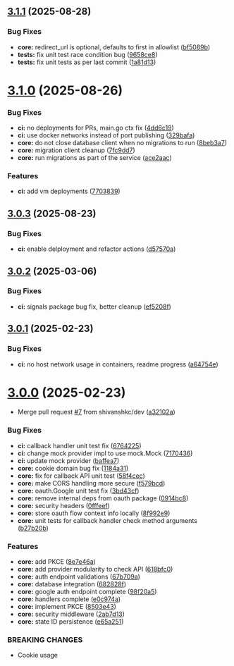 ## [3.1.1](https://github.com/shivanshkc/authorizer/compare/v3.1.0...v3.1.1) (2025-08-28)


### Bug Fixes

* **core:** redirect_url is optional, defaults to first in allowlist ([bf5089b](https://github.com/shivanshkc/authorizer/commit/bf5089b00b4ddbbc2b55928cc92a49daed2cc195))
* **tests:** fix unit test race condition bug ([9658ce8](https://github.com/shivanshkc/authorizer/commit/9658ce891dfff8924f653cffcfa4896125adcd03))
* **tests:** fix unit tests as per last commit ([1a81d13](https://github.com/shivanshkc/authorizer/commit/1a81d1334d34d42675908e3a5b9a3dfa547578f7))

# [3.1.0](https://github.com/shivanshkc/authorizer/compare/v3.0.3...v3.1.0) (2025-08-26)


### Bug Fixes

* **ci:** no deployments for PRs, main.go ctx fix ([4dd6c19](https://github.com/shivanshkc/authorizer/commit/4dd6c191cf819e737aaa52591da5c85fd11a3aa7))
* **ci:** use docker networks instead of port publishing ([329bafa](https://github.com/shivanshkc/authorizer/commit/329bafafcf3914df7163e584cfe2ddedf0d6bd05))
* **core:** do not close database client when no migrations to run ([8beb3a7](https://github.com/shivanshkc/authorizer/commit/8beb3a736630289cee518c6756a6c16932c3ff28))
* **core:** migration client cleanup ([7fc9dd7](https://github.com/shivanshkc/authorizer/commit/7fc9dd7c126f158aa19ca8abb1fa94efafa14e28))
* **core:** run migrations as part of the service ([ace2aac](https://github.com/shivanshkc/authorizer/commit/ace2aacf69591056d1e401d6ec74f3dae98cd547))


### Features

* **ci:** add vm deployments ([7703839](https://github.com/shivanshkc/authorizer/commit/7703839d487b3b44d247673822e069a59a168117))

## [3.0.3](https://github.com/shivanshkc/authorizer/compare/v3.0.2...v3.0.3) (2025-08-23)


### Bug Fixes

* **ci:** enable delployment and refactor actions ([d57570a](https://github.com/shivanshkc/authorizer/commit/d57570a6fe4d04fc6acea5651c487584e1e1c386))

## [3.0.2](https://github.com/shivanshkc/authorizer/compare/v3.0.1...v3.0.2) (2025-03-06)


### Bug Fixes

* **ci:** signals package bug fix, better cleanup ([ef5208f](https://github.com/shivanshkc/authorizer/commit/ef5208fc40b2e11af919acef1c967337ec0217e0))

## [3.0.1](https://github.com/shivanshkc/authorizer/compare/v3.0.0...v3.0.1) (2025-02-23)


### Bug Fixes

* **ci:** no host network usage in containers, readme progress ([a64754e](https://github.com/shivanshkc/authorizer/commit/a64754ef7c75f3e03cac83bf169950c5a0d3eaa7))

# [3.0.0](https://github.com/shivanshkc/authorizer/compare/v2.3.0...v3.0.0) (2025-02-23)


* Merge pull request [#7](https://github.com/shivanshkc/authorizer/issues/7) from shivanshkc/dev ([a32102a](https://github.com/shivanshkc/authorizer/commit/a32102adf2404dfb4fae82a2d7664d671574c214))


### Bug Fixes

* **ci:** callback handler unit test fix ([6764225](https://github.com/shivanshkc/authorizer/commit/6764225cd4163a53c5569bcd8cf512914223cd49))
* **ci:** change mock provider impl to use mock.Mock ([7170436](https://github.com/shivanshkc/authorizer/commit/717043623c9382ce6990a4ad26dfe8be82126b8f))
* **ci:** update mock provider ([baffea7](https://github.com/shivanshkc/authorizer/commit/baffea7f4eabefe31af22fbf0df21e4062955596))
* **core:** cookie domain bug fix ([1184a31](https://github.com/shivanshkc/authorizer/commit/1184a31b37b7290eedc412bc06aa947119b74d17))
* **core:** fix for callback API unit test ([58f4cec](https://github.com/shivanshkc/authorizer/commit/58f4cec4ea743a4a107b9524ed2ebb8af699db08))
* **core:** make CORS handling more secure ([f579bcd](https://github.com/shivanshkc/authorizer/commit/f579bcdf51a78c92280ad18b7a7390989853b1a7))
* **core:** oauth.Google unit test fix ([3bd43cf](https://github.com/shivanshkc/authorizer/commit/3bd43cf0f268d36fad9816a1ca451f5711d87933))
* **core:** remove internal deps from oauth package ([0914bc8](https://github.com/shivanshkc/authorizer/commit/0914bc82305b2aef1bb426c88ab3c1b7171fa1dc))
* **core:** security headers ([0fffeef](https://github.com/shivanshkc/authorizer/commit/0fffeefc7b4178cbdc607daa898b8a8b9f3cef0e))
* **core:** store oauth flow context info locally ([8f992e9](https://github.com/shivanshkc/authorizer/commit/8f992e95bc99741c1860c18e07c174886dac5b42))
* **core:** unit tests for callback handler check method arguments ([b27b20b](https://github.com/shivanshkc/authorizer/commit/b27b20b655d0023d27ea8bd813f60fc47dac6401))


### Features

* **core:** add PKCE ([8e7e46a](https://github.com/shivanshkc/authorizer/commit/8e7e46ac8e02c8ca87e5b7796df007990d270844))
* **core:** add provider modularity to check API ([618bfc0](https://github.com/shivanshkc/authorizer/commit/618bfc0b14d8c1bd6ea69a240921158b7173abab))
* **core:** auth endpoint validations ([67b709a](https://github.com/shivanshkc/authorizer/commit/67b709afaac5e0f02a54180c1c78c5546bd45a85))
* **core:** database integration ([682828f](https://github.com/shivanshkc/authorizer/commit/682828f31b7c54d61e8355f3304f7cc381882fd6))
* **core:** google auth endpoint complete ([98f20a5](https://github.com/shivanshkc/authorizer/commit/98f20a537e3b7ef6e18854ba6553d2d03998adc6))
* **core:** handlers complete ([e0c974a](https://github.com/shivanshkc/authorizer/commit/e0c974a16a9e8d022131c512c6db3e1334bdafba))
* **core:** implement PKCE ([8503e43](https://github.com/shivanshkc/authorizer/commit/8503e432f5002edcf9c7ac4359ecf173537a1d6a))
* **core:** security middleware ([2ab7d13](https://github.com/shivanshkc/authorizer/commit/2ab7d1349eccdc05e8d4243ec2eabe6b39ea6006))
* **core:** state ID persistence ([e65a251](https://github.com/shivanshkc/authorizer/commit/e65a251274d12cc2095fc8d989ff30c5a75d9c36))


### BREAKING CHANGES

* Cookie usage
